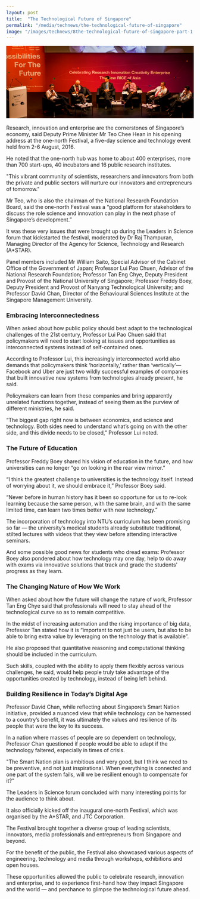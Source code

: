 ```yaml
---
layout: post
title:  "The Technological Future of Singapore"
permalink: "/media/technews/the-technological-future-of-singapore"
image: "/images/technews/8the-technological-future-of-singapore-part-1.png"
---
```


![the technological future of singapore](/images/technews/the-technological-future-of-singapore-part-1.png)

Research, innovation and enterprise are the cornerstones of Singapore’s economy, said Deputy Prime Minister Mr Teo Chee Hean in his opening address at the one-north Festival, a five-day science and technology event held from 2-6 August, 2016. 

He noted that the one-north hub was home to about 400 enterprises, more than 700 start-ups, 40 incubators and 16 public research institutes. 

"This vibrant community of scientists, researchers and innovators from both the private and public sectors will nurture our innovators and entrepreneurs of tomorrow."

Mr Teo, who is also the chairman of the National Research Foundation Board, said the one-north Festival was a “good platform for stakeholders to discuss the role science and innovation can play in the next phase of Singapore’s development.”

It was these very issues that were brought up during the Leaders in Science forum that kickstarted the festival, moderated by Dr Raj Thampuran, Managing Director of the Agency for Science, Technology and Research (A*STAR). 

Panel members included Mr William Saito, Special Advisor of the Cabinet Office of the Government of Japan; Professor Lui Pao Chuen, Advisor of the National Research Foundation; Professor Tan Eng Chye, Deputy President and Provost of the National University of Singapore; Professor Freddy Boey, Deputy President and Provost of Nanyang Technological University; and Professor David Chan, Director of the Behavioural Sciences Institute at the Singapore Management University. 

### **Embracing Interconnectedness**

When asked about how public policy should best adapt to the technological challenges of the 21st century, Professor Lui Pao Chuen said that policymakers will need to start looking at issues and opportunities as interconnected systems instead of self-contained ones. 

According to Professor Lui, this increasingly interconnected world also demands that policymakers think ‘horizontally,’ rather than ‘vertically’—Facebook and Uber are just two wildly successful examples of companies that built innovative new systems from technologies already present, he said. 

Policymakers can learn from these companies and bring apparently unrelated functions together, instead of seeing them as the purview of different ministries, he said. 

“The biggest gap right now is between economics, and science and technology. Both sides need to understand what’s going on with the other side, and this divide needs to be closed,” Professor Lui noted.

### **The Future of Education**
Professor Freddy Boey shared his vision of education in the future, and how universities can no longer “go on looking in the rear view mirror.”

“I think the greatest challenge to universities is the technology itself. Instead of worrying about it, we should embrace it,” Professor Boey said.

“Never before in human history has it been so opportune for us to re-look learning because the same person, with the same brain, and with the same limited time, can learn two times better with new technology.”

The incorporation of technology into NTU’s curriculum has been promising so far — the university’s medical students already substitute traditional, stilted lectures with videos that they view before attending interactive seminars. 

And some possible good news for students who dread exams: Professor Boey also pondered about how technology may one day, help to do away with exams via innovative solutions that track and grade the students' progress as they learn. 

### **The Changing Nature of How We Work**
When asked about how the future will change the nature of work, Professor Tan Eng Chye said that professionals will need to stay ahead of the technological curve so as to remain competitive. 

In the midst of increasing automation and the rising importance of big data, Professor Tan stated how it is “important to not just be users, but also to be able to bring extra value by leveraging on the technology that is available”.

He also proposed that quantitative reasoning and computational thinking should be included in the curriculum.

Such skills, coupled with the ability to apply them flexibly across various challenges, he said, would help people truly take advantage of the opportunities created by technology, instead of being left behind.

### **Building Resilience in Today’s Digital Age**

Professor David Chan, while reflecting about Singapore’s Smart Nation initiative, provided a nuanced view that while technology can be harnessed to a country’s benefit, it was ultimately the values and resilience of its people that were the key to its success. 

In a nation where masses of people are so dependent on technology, Professor Chan questioned if people would be able to adapt if the technology faltered, especially in times of crisis. 

"The Smart Nation plan is ambitious and very good, but I think we need to be preventive, and not just inspirational. When everything is connected and one part of the system fails, will we be resilient enough to compensate for it?"

The Leaders in Science forum concluded with many interesting points for the audience to think about.

It also officially kicked off the inaugural one-north Festival, which was organised by the A*STAR, and JTC Corporation.

The Festival brought together a diverse group of leading scientists, innovators, media professionals and entrepreneurs from Singapore and beyond.

For the benefit of the public, the Festival also showcased various aspects of engineering, technology and media through workshops, exhibitions and open houses. 

These opportunities allowed the public to celebrate research, innovation and enterprise, and to experience first-hand how they impact Singapore and the world — and perchance to glimpse the technological future ahead.

